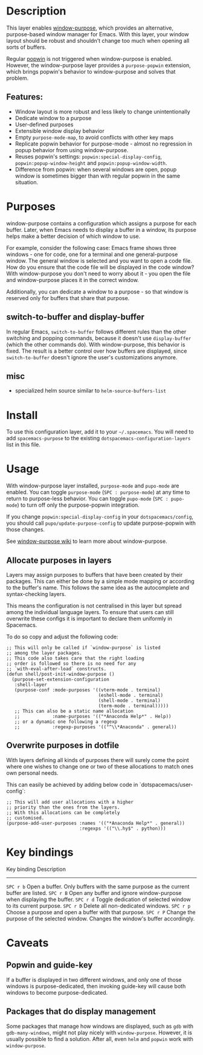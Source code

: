 Description
===========

This layer enables
[window-purpose](https://github.com/bmag/emacs-purpose), which provides
an alternative, purpose-based window manager for Emacs. With this layer,
your window layout should be robust and shouldn\'t change too much when
opening all sorts of buffers.

Regular [popwin](https://github.com/m2ym/popwin-el) is not triggered
when window-purpose is enabled. However, the window-purpose layer
provides a `purpose-popwin` extension, which brings popwin\'s behavior
to window-purpose and solves that problem.

Features:
---------

-   Window layout is more robust and less likely to change
    unintentionally
-   Dedicate window to a purpose
-   User-defined purposes
-   Extensible window display behavior
-   Empty `purpose-mode-map`, to avoid conflicts with other key maps
-   Replicate popwin behavior for purpose-mode - almost no regression in
    popup behavior from using window-purpose.
-   Reuses popwin\'s settings: `popwin:special-display-config`,
    `popwin:popup-window-height` and `popwin:popup-window-width`.
-   Difference from popwin: when several windows are open, popup window
    is sometimes bigger than with regular popwin in the same situation.

Purposes
========

window-purpose contains a configuration which assigns a purpose for each
buffer. Later, when Emacs needs to display a buffer in a window, its
purpose helps make a better decision of which window to use.

For example, consider the following case: Emacs frame shows three
windows - one for code, one for a terminal and one general-purpose
window. The general window is selected and you want to open a code file.
How do you ensure that the code file will be displayed in the code
window? With window-purpose you don\'t need to worry about it - you open
the file and window-purpose places it in the correct window.

Additionally, you can dedicate a window to a purpose - so that window is
reserved only for buffers that share that purpose.

switch-to-buffer and display-buffer
-----------------------------------

In regular Emacs, `switch-to-buffer` follows different rules than the
other switching and popping commands, because it doesn\'t use
`display-buffer` (which the other commands do). With window-purpose,
this behavior is fixed. The result is a better control over how buffers
are displayed, since `switch-to-buffer` doesn\'t ignore the user\'s
customizations anymore.

misc
----

-   specialized helm source similar to `helm-source-buffers-list`

Install
=======

To use this configuration layer, add it to your `~/.spacemacs`. You will
need to add `spacemacs-purpose` to the existing
`dotspacemacs-configuration-layers` list in this file.

Usage
=====

With window-purpose layer installed, `purpose-mode` and `pupo-mode` are
enabled. You can toggle `purpose-mode` (`SPC : purpose-mode`) at any
time to return to purpose-less behavior. You can toggle `pupo-mode`
(`SPC : pupo-mode`) to turn off only the purpose-popwin integration.

If you change `popwin:special-display-config` in your
`dotspacemacs/config`, you should call `pupo/update-purpose-config` to
update purpose-popwin with those changes.

See [window-purpose wiki](https://github.com/bmag/emacs-purpose/wiki) to
learn more about window-purpose.

Allocate purposes in layers
---------------------------

Layers may assign purposes to buffers that have been created by their
packages. This can either be done by a simple mode mapping or according
to the buffer\'s name. This follows the same idea as the autocomplete
and syntax-checking layers.

This means the configuration is not centralised in this layer but spread
among the individual language layers. To ensure that users can still
overwrite these configs it is important to declare them uniformly in
Spacemacs.

To do so copy and adjust the following code:

``` {.commonlisp org-language="emacs-lisp"}
;; This will only be called if `window-purpose` is listed
;; among the layer packages.
;; This code also takes care that the right loading
;; order is followed so there is no need for any
;; `with-eval-after-load` constructs.
(defun shell/post-init-window-purpose ()
  (purpose-set-extension-configuration
   :shell-layer
   (purpose-conf :mode-purposes '((vterm-mode . terminal)
                                  (eshell-mode . terminal)
                                  (shell-mode . terminal)
                                  (term-mode . terminal)))))
   ;; This can also be a static name allocation
   ;;            :name-purposes '(("*Anaconda Help*" . Help))
   ;; or a dynamic one following a regexp
   ;;            :regexp-purposes '(("^\\*Anaconda" . general))

```

Overwrite purposes in dotfile
-----------------------------

With layers defining all kinds of purposes there will surely come the
point where one wishes to change one or two of these allocations to
match ones own personal needs.

This can easily be achieved by adding below code in
\`dotspacemacs/user-config\`:

``` {.commonlisp org-language="emacs-lisp"}
;; This will add user allocations with a higher
;; priority than the ones from the layers.
;; With this allocations can be completely
;; customised.
(purpose-add-user-purposes :names '(("*Anaconda Help*" . general))
                           :regexps '(("\\.hy$" . python)))
```

Key bindings
============

  Key binding   Description
  ------------- --------------------------------------------------------------------------------------
  `SPC r b`     Open a buffer. Only buffers with the same purpose as the current buffer are listed.
  `SPC r B`     Open any buffer and ignore window-purpose when displaying the buffer.
  `SPC r d`     Toggle dedication of selected window to its current purpose.
  `SPC r D`     Delete all non-dedicated windows.
  `SPC r p`     Choose a purpose and open a buffer with that purpose.
  `SPC r P`     Change the purpose of the selected window. Changes the window\'s buffer accordingly.

Caveats
=======

Popwin and guide-key
--------------------

If a buffer is displayed in two different windows, and only one of those
windows is purpose-dedicated, then invoking guide-key will cause both
windows to become purpose-dedicated.

Packages that do display management
-----------------------------------

Some packages that manage how windows are displayed, such as `gdb` with
`gdb-many-windows`, might not play nicely with `window-purpose`.
However, it is usually possible to find a solution. After all, even
`helm` and `popwin` work with `window-purpose`.
